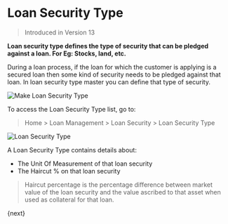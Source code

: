 <!-- add-breadcrumbs -->
# Loan Security Type
> Introduced in Version 13

**Loan security type defines the type of security that can be pledged against a loan. For Eg: Stocks, land, etc.**

During a loan process, if the loan for which the customer is applying is a secured loan then some kind of security needs to be pledged against that loan. In loan security type master you can define that type of security.

<img class="screenshot" alt="Make Loan Security Type" src="{{docs_base_url}}/assets/img/loan-management/loan-security-type-flow.png">

To access the Loan Security Type list, go to:
> Home > Loan Management > Loan Security > Loan Security Type


<img class="screenshot" alt="Loan Security Type" src="{{docs_base_url}}/assets/img/loan-management/loan-security-type.png">


A Loan Security Type contains details about:

  * The Unit Of Measurement of that loan security
  * The Haircut % on that loan security

> Haircut percentage is the percentage difference between market value of the loan security and the value ascribed to that asset when used as collateral for that loan.

{next}